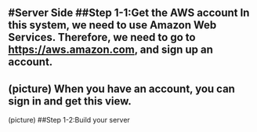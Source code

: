 #Server Side
##Step 1-1:Get the AWS account
  In this system, we need to use Amazon Web Services. Therefore, we need to go to https://aws.amazon.com, and sign up an account.
  ---
  (picture)
  When you have an account, you can sign in and get this view.
  ---
  (picture)
##Step 1-2:Build your server

  
